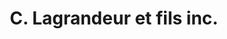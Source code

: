 ---
title: "C. Lagrandeur et fils inc."
url: /magog/c-lagrandeur-et-fils-inc/
shop: Autowerkstatt
---